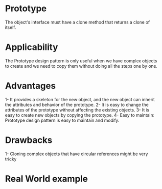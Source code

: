 # Prototype
The object's interface must have a clone method that returns a clone of itself.

# Applicability
The Prototype design pattern is only useful when we have complex objects to create and we need to copy them without doing all the steps one by one.

# Advantages
1- It provides a skeleton for the new object, and the new object can inherit the attributes and behavior of the prototype.
2- It is easy to change the attributes of the prototype without affecting the existing objects.
3- It is easy to create new objects by copying the prototype.
4- Easy to maintain: Prototype design pattern is easy to maintain and modify.

# Drawbacks
1- Cloning complex objects that have circular references might be very tricky

# Real World example

